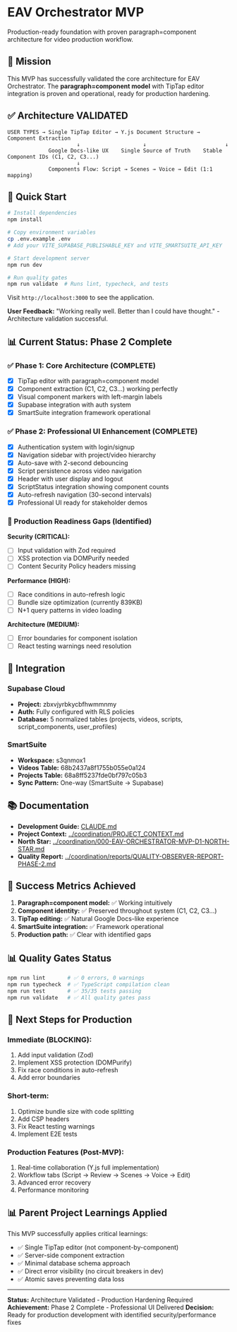 # EAV Orchestrator MVP

Production-ready foundation with proven paragraph=component architecture for video production workflow.

## 🎯 Mission

This MVP has successfully validated the core architecture for EAV Orchestrator. The **paragraph=component model** with TipTap editor integration is proven and operational, ready for production hardening.

## ✅ Architecture VALIDATED

```
USER TYPES → Single TipTap Editor → Y.js Document Structure → Component Extraction
                      ↓                    ↓                         ↓
             Google Docs-like UX    Single Source of Truth    Stable Component IDs (C1, C2, C3...)
                      ↓
             Components Flow: Script → Scenes → Voice → Edit (1:1 mapping)
```

## 🚀 Quick Start

```bash
# Install dependencies
npm install

# Copy environment variables
cp .env.example .env
# Add your VITE_SUPABASE_PUBLISHABLE_KEY and VITE_SMARTSUITE_API_KEY

# Start development server
npm run dev

# Run quality gates
npm run validate  # Runs lint, typecheck, and tests
```

Visit `http://localhost:3000` to see the application.

**User Feedback:** "Working really well. Better than I could have thought." - Architecture validation successful.

## 📊 Current Status: Phase 2 Complete

### ✅ Phase 1: Core Architecture (COMPLETE)
- [x] TipTap editor with paragraph=component model
- [x] Component extraction (C1, C2, C3...) working perfectly
- [x] Visual component markers with left-margin labels
- [x] Supabase integration with auth system
- [x] SmartSuite integration framework operational

### ✅ Phase 2: Professional UI Enhancement (COMPLETE)
- [x] Authentication system with login/signup
- [x] Navigation sidebar with project/video hierarchy
- [x] Auto-save with 2-second debouncing
- [x] Script persistence across video navigation
- [x] Header with user display and logout
- [x] ScriptStatus integration showing component counts
- [x] Auto-refresh navigation (30-second intervals)
- [x] Professional UI ready for stakeholder demos

### 🔧 Production Readiness Gaps (Identified)
**Security (CRITICAL):**
- [ ] Input validation with Zod required
- [ ] XSS protection via DOMPurify needed
- [ ] Content Security Policy headers missing

**Performance (HIGH):**
- [ ] Race conditions in auto-refresh logic
- [ ] Bundle size optimization (currently 839KB)
- [ ] N+1 query patterns in video loading

**Architecture (MEDIUM):**
- [ ] Error boundaries for component isolation
- [ ] React testing warnings need resolution

## 🔗 Integration

### Supabase Cloud
- **Project:** zbxvjyrbkycbfhwmmnmy
- **Auth:** Fully configured with RLS policies
- **Database:** 5 normalized tables (projects, videos, scripts, script_components, user_profiles)

### SmartSuite
- **Workspace:** s3qnmox1
- **Videos Table:** 68b2437a8f1755b055e0a124
- **Projects Table:** 68a8ff5237fde0bf797c05b3
- **Sync Pattern:** One-way (SmartSuite → Supabase)

## 📚 Documentation

- **Development Guide:** [CLAUDE.md](./CLAUDE.md)
- **Project Context:** [../coordination/PROJECT_CONTEXT.md](../coordination/PROJECT_CONTEXT.md)
- **North Star:** [../coordination/000-EAV-ORCHESTRATOR-MVP-D1-NORTH-STAR.md](../coordination/000-EAV-ORCHESTRATOR-MVP-D1-NORTH-STAR.md)
- **Quality Report:** [../coordination/reports/QUALITY-OBSERVER-REPORT-PHASE-2.md](../coordination/reports/QUALITY-OBSERVER-REPORT-PHASE-2.md)

## 🎯 Success Metrics Achieved

1. **Paragraph=component model:** ✅ Working intuitively
2. **Component identity:** ✅ Preserved throughout system (C1, C2, C3...)
3. **TipTap editing:** ✅ Natural Google Docs-like experience
4. **SmartSuite integration:** ✅ Framework operational
5. **Production path:** ✅ Clear with identified gaps

## 📊 Quality Gates Status

```bash
npm run lint       # ✅ 0 errors, 0 warnings
npm run typecheck  # ✅ TypeScript compilation clean
npm run test       # ✅ 35/35 tests passing
npm run validate   # ✅ All quality gates pass
```

## 🚧 Next Steps for Production

### Immediate (BLOCKING):
1. Add input validation (Zod)
2. Implement XSS protection (DOMPurify)
3. Fix race conditions in auto-refresh
4. Add error boundaries

### Short-term:
1. Optimize bundle size with code splitting
2. Add CSP headers
3. Fix React testing warnings
4. Implement E2E tests

### Production Features (Post-MVP):
1. Real-time collaboration (Y.js full implementation)
2. Workflow tabs (Script → Review → Scenes → Voice → Edit)
3. Advanced error recovery
4. Performance monitoring

## 📊 Parent Project Learnings Applied

This MVP successfully applies critical learnings:
- ✅ Single TipTap editor (not component-by-component)
- ✅ Server-side component extraction
- ✅ Minimal database schema approach
- ✅ Direct error visibility (no circuit breakers in dev)
- ✅ Atomic saves preventing data loss

---

**Status:** Architecture Validated - Production Hardening Required
**Achievement:** Phase 2 Complete - Professional UI Delivered
**Decision:** Ready for production development with identified security/performance fixes